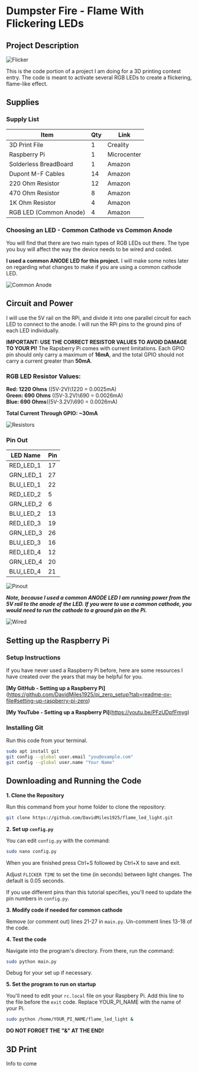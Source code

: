 # Dumpster Fire - Flame With Flickering LEDs

## Project Description

![Flicker](./media/Flicker.gif)

This is the code portion of a project I am doing for a 3D printing contest entry. The code is meant to activate several RGB LEDs to create a flickering, flame-like effect.

## Supplies

### Supply List

| Item                   | Qty | Link        |
| ---------------------- | --- | ----------- |
| 3D Print File          | 1   | Creality    |
| Raspberry Pi           | 1   | Microcenter |
| Solderless BreadBoard  | 1   | Amazon      |
| Dupont M-F Cables      | 14  | Amazon      |
| 220 Ohm Resistor       | 12  | Amazon      |
| 470 Ohm Resistor       | 8   | Amazon      |
| 1K Ohm Resistor        | 4   | Amazon      |
| RGB LED (Common Anode) | 4   | Amazon      |

### Choosing an LED - Common Cathode vs Common Anode

You will find that there are two main types of RGB LEDs out there. The type you buy will affect the way the device needs to be wired and coded.

**I used a common ANODE LED for this project.** I will make some notes later on regarding what changes to make if you are using a common cathode LED.

![Common Anode](./media/RGB_LED_common_anode.jpg)

## Circuit and Power

I will use the 5V rail on the RPi, and divide it into one parallel circuit for each LED to connect to the anode. I will run the RPi pins to the ground pins of each LED individually.

**IMPORTANT: USE THE CORRECT RESISTOR VALUES TO AVOID DAMAGE TO YOUR PI!** The Rapsberry Pi comes with current limitations. Each GPIO pin should only carry a maximum of **16mA**, and the total GPIO should not carry a current greater than **50mA**.

### RGB LED Resistor Values:

**Red: 1220 Ohms** ((5V-2V)\1220 = 0.0025mA)  
**Green: 690 Ohms** ((5V-3.2V)\690 = 0.0026mA)  
**Blue: 690 Ohms**((5V-3.2V)\690 = 0.0026mA)

**Total Current Through GPIO: ~30mA**

![Resistors](./media/breadboard_with_labels.jpg)

### Pin Out

| LED Name  | Pin |
| --------- | --- |
| RED_LED_1 | 17  |
| GRN_LED_1 | 27  |
| BLU_LED_1 | 22  |
| RED_LED_2 | 5   |
| GRN_LED_2 | 6   |
| BLU_LED_2 | 13  |
| RED_LED_3 | 19  |
| GRN_LED_3 | 26  |
| BLU_LED_3 | 16  |
| RED_LED_4 | 12  |
| GRN_LED_4 | 20  |
| BLU_LED_4 | 21  |

![Pinout](./media/pinout_pi_zero.png)

**_Note, because I used a common ANODE LED I am running power from the 5V rail to the anode of the LED. If you were to use a common cathode, you would need to run the cathode to a ground pin on the Pi._**

![Wired](./media/pi_wired_up_new.jpg)

## Setting up the Raspberry Pi

### Setup Instructions

If you have never used a Raspberry Pi before, here are some resources I have created over the years that may be helpful for you.

**[My GitHub - Setting up a Raspberry Pi]**(https://github.com/DavidMiles1925/pi_zero_setup?tab=readme-ov-file#setting-up-raspberry-pi-zero)

**[My YouTube - Setting up a Raspberry Pi]**(https://youtu.be/PFzUDpfFmyg)

### Installing Git

Run this code from your terminal.

```bash
sudo apt install git
git config --global user.email "you@example.com"
git config --global user.name "Your Name"
```

## Downloading and Running the Code

**1. Clone the Repository**

Run this command from your home folder to clone the repository:

```bash
git clone https://github.com/DavidMiles1925/flame_led_light.git
```

**2. Set up `config.py`**

You can edit `config.py` with the command:

```bash
sudo nano config.py
```

When you are finished press Ctrl+S followed by Ctrl+X to save and exit.

Adjust `FLICKER TIME` to set the time (in seconds) between light changes. The default is 0.05 seconds.

If you use different pins than this tutorial specifies, you'll need to update the pin numbers in `config.py`.

**3. Modify code if needed for common cathode**

Remove (or comment out) lines 21-27 in `main.py`. Un-comment lines 13-18 of the code.

**4. Test the code**

Navigate into the program's directory. From there, run the command:

```bash
sudo python main.py
```

Debug for your set up if necessary.

**5. Set the program to run on startup**

You'll need to edit your `rc.local` file on your Raspbery Pi. Add this line to the file before the `exit` code. Replace YOUR_PI_NAME with the name of your Pi.

```bash
sudo python /home/YOUR_PI_NAME/flame_led_light &
```

**DO NOT FORGET THE "&" AT THE END!**

## 3D Print

Info to come
